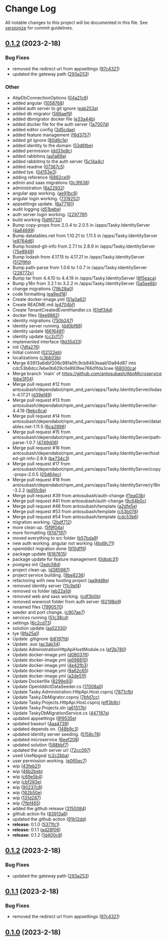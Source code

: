 # Change Log

All notable changes to this project will be documented in this file. See [versionize](https://github.com/versionize/versionize) for commit guidelines.

<a name="0.1.2"></a>
## [0.1.2](https://www.github.com/antosubash/AbpMicroservice/releases/tag/v0.1.2) (2023-2-18)

### Bug Fixes

* removed the redirect url from appsettings ([97c4321](https://www.github.com/antosubash/AbpMicroservice/commit/97c43219c159b948a3e6037dabf7e0ffb28bcb5e))
* updated the gateway path ([293a253](https://www.github.com/antosubash/AbpMicroservice/commit/293a2530497302533f32e920e31dbf5df061db54))

### Other

* AbpDbConnectionOptions ([04a21c6](https://www.github.com/antosubash/AbpMicroservice/commit/04a21c6e72005d28689fd8714c592b8ee353771c))
* added angular ([1058768](https://www.github.com/antosubash/AbpMicroservice/commit/105876890c2605fed20d6599436cde43566fcf43))
* added auth server to git ignore ([eab253a](https://www.github.com/antosubash/AbpMicroservice/commit/eab253a905cae1633a23089b7ddf0cb75469ffe2))
* added db migrator ([566aef9](https://www.github.com/antosubash/AbpMicroservice/commit/566aef93abe856f29a589cdd6d697e9259f9df20))
* added dbmigrator docker file ([e33a44b](https://www.github.com/antosubash/AbpMicroservice/commit/e33a44b725cc5bf9830d65859236a1772ffd08e1))
* added docker file for the auth server ([1a7007d](https://www.github.com/antosubash/AbpMicroservice/commit/1a7007d25656d733b414d2f194a12e01bf0b2a65))
* added editor config ([3d5cdae](https://www.github.com/antosubash/AbpMicroservice/commit/3d5cdae02589b32b819a7d6b685c1e470c08ba47))
* added feature management ([f6d3757](https://www.github.com/antosubash/AbpMicroservice/commit/f6d3757b64a3dc3b1d9ffc58883a051a027c0f25))
* added git ignore ([80d6c1e](https://www.github.com/antosubash/AbpMicroservice/commit/80d6c1ea0d63a183aa4939f7efeb627fbc50cd20))
* added identity to the domain ([53d6fbe](https://www.github.com/antosubash/AbpMicroservice/commit/53d6fbeba63ab03700b5917d0793c62851e42e9b))
* added permission ([dd33e8c](https://www.github.com/antosubash/AbpMicroservice/commit/dd33e8cd9ee087a75235d571313fef4762f81dd6))
* added rabbitmq ([aa1a89a](https://www.github.com/antosubash/AbpMicroservice/commit/aa1a89a012597416a8782d5a4ac683b7d1e09bb1))
* added rabbitmq to the auth server ([5c14a4c](https://www.github.com/antosubash/AbpMicroservice/commit/5c14a4c633ace780522f5083053379010bf61a00))
* added readme ([07367c5](https://www.github.com/antosubash/AbpMicroservice/commit/07367c5785eebb5c12ea2e3e55f2057bf43233d0))
* added tye. ([04153e3](https://www.github.com/antosubash/AbpMicroservice/commit/04153e31db25d264b998eaed6e150aab32a2bc20))
* adding reference ([6862ce9](https://www.github.com/antosubash/AbpMicroservice/commit/6862ce98ac5ef08709f4a7a64aad3cfb4dbe3e5f))
* admin and saas migrations ([0c3f638](https://www.github.com/antosubash/AbpMicroservice/commit/0c3f6381a4c50f5fa5c41c7250f7a7beee90d3ff))
* administration ([8a22932](https://www.github.com/antosubash/AbpMicroservice/commit/8a22932c767d70b286e3b29760bfab83c776aecb))
* angular app working. ([ae91bc8](https://www.github.com/antosubash/AbpMicroservice/commit/ae91bc8bcaac16073e28812265d9f8bb81849a04))
* angular login working. ([7319252](https://www.github.com/antosubash/AbpMicroservice/commit/7319252aa7a1d2ec0de44eafd1961064e4173d9b))
* appsettings update. ([8a77161](https://www.github.com/antosubash/AbpMicroservice/commit/8a7716142c7f904d16d7f8c7e93c2d4895cad616))
* audit logging ([d51bebe](https://www.github.com/antosubash/AbpMicroservice/commit/d51bebecb5730abc7cf529ba9f78ff1e5816ed11))
* auth server login working. ([229776f](https://www.github.com/antosubash/AbpMicroservice/commit/229776fea0cc0b465571d34a080c7434f6c2adb3))
* build working ([5df6732](https://www.github.com/antosubash/AbpMicroservice/commit/5df6732a548f30234f876dc53edd636af746b962))
* Bump copy-props from 2.0.4 to 2.0.5 in /apps/Tasky.IdentityServer ([4a64699](https://www.github.com/antosubash/AbpMicroservice/commit/4a64699169d12c50c717b9083ee3040c5e706e99))
* Bump datatables.net from 1.10.21 to 1.11.5 in /apps/Tasky.IdentityServer ([e8764d6](https://www.github.com/antosubash/AbpMicroservice/commit/e8764d64da60196e71508e599b0844ee4969ee8d))
* Bump hosted-git-info from 2.7.1 to 2.8.9 in /apps/Tasky.IdentityServer ([75e8949](https://www.github.com/antosubash/AbpMicroservice/commit/75e89498e0a22196dcb3305a2f9c49b044a494da))
* Bump lodash from 4.17.15 to 4.17.21 in /apps/Tasky.IdentityServer ([512f9fd](https://www.github.com/antosubash/AbpMicroservice/commit/512f9fdc5cd2a4119dadcd535798dc0168e96221))
* Bump path-parse from 1.0.6 to 1.0.7 in /apps/Tasky.IdentityServer ([228772c](https://www.github.com/antosubash/AbpMicroservice/commit/228772cef15ad78132cedbd089ecef19be625fcf))
* Bump tar from 4.4.10 to 4.4.19 in /apps/Tasky.IdentityServer ([6f5eaca](https://www.github.com/antosubash/AbpMicroservice/commit/6f5eaca15dd48450bf126796dc57521b638f74ee))
* Bump y18n from 3.2.1 to 3.2.2 in /apps/Tasky.IdentityServer ([5a5ee6b](https://www.github.com/antosubash/AbpMicroservice/commit/5a5ee6b060bc24c7121ade4600002507f7c0213f))
* change migrations ([79b28a0](https://www.github.com/antosubash/AbpMicroservice/commit/79b28a09606d6ad317d7397745b779aa8ae7223b))
* code formatting ([ea9ed18](https://www.github.com/antosubash/AbpMicroservice/commit/ea9ed18f90cdf138415432d7f6591a0752988dc2))
* Create docker-image.yml ([51a0a62](https://www.github.com/antosubash/AbpMicroservice/commit/51a0a621880e7335b7f4c52a93f1076f9e3eb27c))
* Create README.md ([e4704bf](https://www.github.com/antosubash/AbpMicroservice/commit/e4704bf016054be34162abd7f61cba23ed7a7438))
* Create TenantCreatedEventHandler.cs ([61df34d](https://www.github.com/antosubash/AbpMicroservice/commit/61df34d55539fb159d6f12268c9f68e11a9aba7a))
* docker files ([9ee9862](https://www.github.com/antosubash/AbpMicroservice/commit/9ee9862660f148f2647107bd3b079329b946406f))
* identity migrations ([750b247](https://www.github.com/antosubash/AbpMicroservice/commit/750b2479bebf2dc6996718b2246dc7568be367b0))
* identity server running. ([dd0bf88](https://www.github.com/antosubash/AbpMicroservice/commit/dd0bf880e46b8e6660bf2f3b186aa00d437efdd6))
* identity update ([661648f](https://www.github.com/antosubash/AbpMicroservice/commit/661648f4acd23050f9e8e025b8b1cb50b314547d))
* identity update ([cc2cf17](https://www.github.com/antosubash/AbpMicroservice/commit/cc2cf17b6d20517b5b598689f023f5c69fabee32))
* implemented interface ([9d35d33](https://www.github.com/antosubash/AbpMicroservice/commit/9d35d334af4122cb64a8fc9aa1d0b552a0af4a06))
* init ([7dfa276](https://www.github.com/antosubash/AbpMicroservice/commit/7dfa2769476b63df28a5142eacba7d5fac143317))
* Initial commit ([02122eb](https://www.github.com/antosubash/AbpMicroservice/commit/02122ebc5b2a17eea6d1356849bc20f26d0b137c))
* localizations ([c3bb03b](https://www.github.com/antosubash/AbpMicroservice/commit/c3bb03baf6a2f1abb55fa3bf0a24b256fe10cd9f))
* Merge 83913a6dbf206c98fa0fc9cb8463eaab10a84d87 into cdc53b6dcc7ebe0b629c0e993fee766d1fda3cee ([68000ca](https://www.github.com/antosubash/AbpMicroservice/commit/68000ca8445a011b39c3a5b14461d4feffd7cb0b))
* Merge branch 'main' of https://github.com/antosubash/AbpMicroservice ([bbe3f04](https://www.github.com/antosubash/AbpMicroservice/commit/bbe3f04c8888192bfe71bbb61ffb1edaf4fc8fec))
* Merge pull request #12 from antosubash/dependabot/npm_and_yarn/apps/Tasky.IdentityServer/lodash-4.17.21 ([d39af49](https://www.github.com/antosubash/AbpMicroservice/commit/d39af49c5459ce89453b97c7ba116f02cadf3fb9))
* Merge pull request #13 from antosubash/dependabot/npm_and_yarn/apps/Tasky.IdentityServer/tar-4.4.19 ([9ebc6ca](https://www.github.com/antosubash/AbpMicroservice/commit/9ebc6ca53825ac644cf699ac8cced39a5bc1b77c))
* Merge pull request #14 from antosubash/dependabot/npm_and_yarn/apps/Tasky.IdentityServer/datatables.net-1.11.5 ([6ca2898](https://www.github.com/antosubash/AbpMicroservice/commit/6ca2898a65357e96708a94b35db8f3d26c3299bb))
* Merge pull request #15 from antosubash/dependabot/npm_and_yarn/apps/Tasky.IdentityServer/path-parse-1.0.7 ([4749d06](https://www.github.com/antosubash/AbpMicroservice/commit/4749d067d29d870717ba7ad991863240ad0ffbf4))
* Merge pull request #16 from antosubash/dependabot/npm_and_yarn/apps/Tasky.IdentityServer/hosted-git-info-2.8.9 ([be734c3](https://www.github.com/antosubash/AbpMicroservice/commit/be734c3241dba427231c69b767eb9620276e73e2))
* Merge pull request #17 from antosubash/dependabot/npm_and_yarn/apps/Tasky.IdentityServer/copy-props-2.0.5 ([05d64ec](https://www.github.com/antosubash/AbpMicroservice/commit/05d64ec33fbba2a0391b5df8a0e805dcc4700e5c))
* Merge pull request #18 from antosubash/dependabot/npm_and_yarn/apps/Tasky.IdentityServer/y18n-3.2.2 ([ed5fc6e](https://www.github.com/antosubash/AbpMicroservice/commit/ed5fc6ede190d75ae4936d0c8e79b4de597f840b))
* Merge pull request #39 from antosubash/auth-change ([f1ea03b](https://www.github.com/antosubash/AbpMicroservice/commit/f1ea03bbc7b5d7e7a5347de525fd2dea43730f8b))
* Merge pull request #41 from antosubash/auth-change ([9c64b0c](https://www.github.com/antosubash/AbpMicroservice/commit/9c64b0cd902b83a6c6c1b10bd54159cc4a87435e))
* Merge pull request #46 from antosubash/template ([a2dfe5e](https://www.github.com/antosubash/AbpMicroservice/commit/a2dfe5ec12a2829c8edfa71959077471a1a1a8db))
* Merge pull request #53 from antosubash/template ([c53b078](https://www.github.com/antosubash/AbpMicroservice/commit/c53b0782d71b3f97abb35664c8e1f822599b3a6b))
* Merge pull request #54 from antosubash/template ([cdc53b6](https://www.github.com/antosubash/AbpMicroservice/commit/cdc53b6dcc7ebe0b629c0e993fee766d1fda3cee))
* migration working. ([2bdf712](https://www.github.com/antosubash/AbpMicroservice/commit/2bdf7128a2484447b6d99b847c01e4e1118b80d8))
* more clean up. ([5f9f04a](https://www.github.com/antosubash/AbpMicroservice/commit/5f9f04a84dc6eef3914603b91c152a9d36200b22))
* more formatting ([97d7197](https://www.github.com/antosubash/AbpMicroservice/commit/97d71970af4c061401abc59e98866deca6a70c7e))
* moved everything to src folder ([b57bda9](https://www.github.com/antosubash/AbpMicroservice/commit/b57bda94f54f015c7da982d4c97dfecd1b4d6ef7))
* new auth working. angular not working ([4bd9c71](https://www.github.com/antosubash/AbpMicroservice/commit/4bd9c718a81b2b9cd5767c8e72e4cfd4fa83850a))
* openiddict migration done ([910dff6](https://www.github.com/antosubash/AbpMicroservice/commit/910dff6d108a84ab25c418b4b7a674a17d592836))
* package update ([6167615](https://www.github.com/antosubash/AbpMicroservice/commit/6167615c3e61e628d361e4d3c64bda2c0e043eb6))
* package update for feature management ([0dbdc31](https://www.github.com/antosubash/AbpMicroservice/commit/0dbdc311c145301688f0e12fee581bc99b3d6f4a))
* postgres init ([2edc58d](https://www.github.com/antosubash/AbpMicroservice/commit/2edc58d710244ef0626c0c5a25e1a27f662c00e3))
* project clean up. ([d385987](https://www.github.com/antosubash/AbpMicroservice/commit/d385987d1a43438395033cb0bd8b503ab21342d1))
* project service building. ([9be8236](https://www.github.com/antosubash/AbpMicroservice/commit/9be8236d272a29299369bca1a6ea5ba8b50cdcd5))
* refactoring with new hosting project ([aa9dd8e](https://www.github.com/antosubash/AbpMicroservice/commit/aa9dd8e7619392a9161435ec3377ecd0e0b2d10f))
* removed identity server ([11c9af4](https://www.github.com/antosubash/AbpMicroservice/commit/11c9af4f9fad9e4cee3221aab8e2b8df45344512))
* removed vs folder ([eb22a1d](https://www.github.com/antosubash/AbpMicroservice/commit/eb22a1df8eadc0912f7b6f760eace1aca6b0b8c0))
* removed web and sass working. ([cdf3b0b](https://www.github.com/antosubash/AbpMicroservice/commit/cdf3b0b24be2e1e0b9bbaeb48b5685e1bfac7dc2))
* removed wwwroot folder from auth server ([62198e9](https://www.github.com/antosubash/AbpMicroservice/commit/62198e9b27ef3ed81d983f53ba87791fab3df4d5))
* renamed files ([7990570](https://www.github.com/antosubash/AbpMicroservice/commit/799057028a7a3b5bbbaaee2348b5254101b978d5))
* seeder and port change. ([c907ae7](https://www.github.com/antosubash/AbpMicroservice/commit/c907ae7074b637bfefc2513a61458296df952593))
* services running ([51c38cd](https://www.github.com/antosubash/AbpMicroservice/commit/51c38cd74ed0be10a56f9281dcbbeda0eea5b204))
* settings ([6c2cd73](https://www.github.com/antosubash/AbpMicroservice/commit/6c2cd73f3ff2228196ea90f593f887b2a7ad292d))
* solution update ([aa52330](https://www.github.com/antosubash/AbpMicroservice/commit/aa523305e218d19edbf8fc751cdf7c40cd9241cf))
* tye ([9fa25a1](https://www.github.com/antosubash/AbpMicroservice/commit/9fa25a1b8799b845b6b69f2133ad4331d5565ff1))
* Update .gitignore ([b6197fd](https://www.github.com/antosubash/AbpMicroservice/commit/b6197fdb7a81be4e2e758f1c7fdcf957e499209b))
* Update .suo ([ac3ab34](https://www.github.com/antosubash/AbpMicroservice/commit/ac3ab340b4c714119fdf96a884681ee7d393d270))
* Update AdministrationHttpApiHostModule.cs ([ef2b780](https://www.github.com/antosubash/AbpMicroservice/commit/ef2b7803c157a40e1ce8c2b39ba279e0ec1932de))
* Update docker-image.yml ([d080376](https://www.github.com/antosubash/AbpMicroservice/commit/d0803765ccc0ff41026a3c8386578684de5425eb))
* Update docker-image.yml ([e698810](https://www.github.com/antosubash/AbpMicroservice/commit/e698810e692f1b0a218abbb3ebf6d4914e239081))
* Update docker-image.yml ([4e42fb3](https://www.github.com/antosubash/AbpMicroservice/commit/4e42fb399435b72e0468a7341cf53a7cb02b6e9a))
* Update docker-image.yml ([9a62c65](https://www.github.com/antosubash/AbpMicroservice/commit/9a62c65948783d5cad2e9c6de90384f99254a61c))
* Update docker-image.yml ([a2de51f](https://www.github.com/antosubash/AbpMicroservice/commit/a2de51f68b18bb99bd0fff2df45bb73ad3c97bce))
* Update Dockerfile ([8299e93](https://www.github.com/antosubash/AbpMicroservice/commit/8299e936d99644b02096f90519a4c97c7ef05c2f))
* Update OpenIddictDataSeeder.cs ([17008a0](https://www.github.com/antosubash/AbpMicroservice/commit/17008a0dcded8656353fc07f56cf2e46e475c6d0))
* Update Tasky.Administration.HttpApi.Host.csproj ([7871cfb](https://www.github.com/antosubash/AbpMicroservice/commit/7871cfb3ec654802492ba1370aa5bdd4a9550830))
* Update Tasky.DbMigrator.csproj ([7bfd7cc](https://www.github.com/antosubash/AbpMicroservice/commit/7bfd7cc87a694d5d6d4cacba58f18c93a5bdcfad))
* Update Tasky.Projects.HttpApi.Host.csproj ([eff3b9c](https://www.github.com/antosubash/AbpMicroservice/commit/eff3b9c18bf4594fa469d35cef224cbf090c8602))
* Update Tasky.Projects.sln ([a61517b](https://www.github.com/antosubash/AbpMicroservice/commit/a61517b88a008e8420f145582bed4d91806b5cc7))
* Update TaskyDbMigrationService.cs ([447187a](https://www.github.com/antosubash/AbpMicroservice/commit/447187ac9d3abf4ff606b7cbf60157beb7741294))
* updated appsettings ([9f9535e](https://www.github.com/antosubash/AbpMicroservice/commit/9f9535e8bd39dd595414d929ba95680b0228a9c9))
* updated baseurl ([4aa4739](https://www.github.com/antosubash/AbpMicroservice/commit/4aa473976770833d6d6e3abc8684942fc8da4d4c))
* updated depends on. ([148b9c3](https://www.github.com/antosubash/AbpMicroservice/commit/148b9c3fced39431e86ad07636f6ecf28cbb8dd7))
* updated identity server seeding. ([5158c78](https://www.github.com/antosubash/AbpMicroservice/commit/5158c78d68e33cf6023585a5b0ee6b54a2cb8f83))
* updated microservice ([6eef208](https://www.github.com/antosubash/AbpMicroservice/commit/6eef208ed3783c7771c90ff0451a92fd4a67babd))
* updated solution ([588bbf7](https://www.github.com/antosubash/AbpMicroservice/commit/588bbf7a1e22b712d2e03a5c2bef8784d7ce18e5))
* updated the auth server url ([72cc097](https://www.github.com/antosubash/AbpMicroservice/commit/72cc09704f369a98c352247a87741335accd7aed))
* used UseNpgsql ([c2c2bba](https://www.github.com/antosubash/AbpMicroservice/commit/c2c2bba456cd26c4d4ac7641d568da6a7cd802f2))
* user permission working. ([e065ec7](https://www.github.com/antosubash/AbpMicroservice/commit/e065ec7fcbc6912fc635bec0822d7d14c303eeb5))
* wip ([43feb21](https://www.github.com/antosubash/AbpMicroservice/commit/43feb21f4e58dd0c089841bc86789e627b5f970a))
* wip ([46b2beb](https://www.github.com/antosubash/AbpMicroservice/commit/46b2beb8bafbb32ab76f07e763f3e62f74a1c5c6))
* wip ([c69e5b4](https://www.github.com/antosubash/AbpMicroservice/commit/c69e5b49acf197997a204a40dadfc4b87bd0d816))
* wip ([cbf283e](https://www.github.com/antosubash/AbpMicroservice/commit/cbf283ef6b59d22510a0e247241451cb562a630a))
* wip ([90237c8](https://www.github.com/antosubash/AbpMicroservice/commit/90237c87a2c698be9ceebf24062986f5a24fedae))
* wip ([162b50e](https://www.github.com/antosubash/AbpMicroservice/commit/162b50eb17ed8bdab3f9690873987d03daaa9342))
* wip ([131d287](https://www.github.com/antosubash/AbpMicroservice/commit/131d287e9f8a26675c7b138cea0dd363cd1d2ec4))
* wip ([7fbf465](https://www.github.com/antosubash/AbpMicroservice/commit/7fbf46511f392f07b3a4ba1d1fb0f74fcbfa50a6))
* added the github release ([3150084](https://www.github.com/antosubash/AbpMicroservice/commit/3150084a74b78aa863b2ad8364b07d5d1bf457d5))
* github action fix ([83913a6](https://www.github.com/antosubash/AbpMicroservice/commit/83913a6dbf206c98fa0fc9cb8463eaab10a84d87))
* updated the github action ([91b12dd](https://www.github.com/antosubash/AbpMicroservice/commit/91b12ddc3f50218c56f3278352bbc26fd533e502))
* **release:** 0.1.0 ([5371fc1](https://www.github.com/antosubash/AbpMicroservice/commit/5371fc166659eda7005088176fa7e475904caa71))
* **release:** 0.1.1 ([ad28f06](https://www.github.com/antosubash/AbpMicroservice/commit/ad28f062c87f2550423644bde050693a5f43b5ad))
* **release:** 0.1.2 ([1d400c8](https://www.github.com/antosubash/AbpMicroservice/commit/1d400c8a7c3559f264338816ee9f22c07dbc6541))

<a name="0.1.2"></a>
## [0.1.2](https://www.github.com/antosubash/AbpMicroservice/releases/tag/v0.1.2) (2023-2-18)

### Bug Fixes

* updated the gateway path ([293a253](https://www.github.com/antosubash/AbpMicroservice/commit/293a2530497302533f32e920e31dbf5df061db54))

<a name="0.1.1"></a>
## [0.1.1](https://www.github.com/antosubash/AbpMicroservice/releases/tag/v0.1.1) (2023-2-18)

### Bug Fixes

* removed the redirect url from appsettings ([97c4321](https://www.github.com/antosubash/AbpMicroservice/commit/97c43219c159b948a3e6037dabf7e0ffb28bcb5e))

<a name="0.1.0"></a>
## [0.1.0](https://www.github.com/antosubash/AbpMicroservice/releases/tag/v0.1.0) (2023-2-18)

